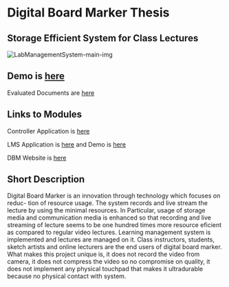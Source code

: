 # Digital Board Marker Thesis
## Storage Efficient System for Class Lectures
![LabManagementSystem-main-img](https://i.imgur.com/JjC8PM4.png)

## Demo is [here](https://youtu.be/KJjtoqgEu9k)

Evaluated Documents are [here](https://www.dropbox.com/sh/huddzth3wr3kn2b/AACiXMR4jpsWiUAVEvKhyXmAa?dl=0)

## Links to Modules

Controller Application is [here](https://github.com/HamzaFarooqArif/FYP_DBMControllerApp)

LMS Application is [here](https://github.com/hariskhan41/DBM_Backend) and Demo is [here](http://dbm.spikotech.com/)

DBM Website is [here](https://github.com/HamzaFarooqArif/FYP_DBMWebsite)

## Short Description

Digital Board Marker is an innovation through technology which focuses on reduc-
tion of resource usage. The system records and live stream the lecture by using
the minimal resources. In Particular, usage of storage media and communication
media is enhanced so that recording and live streaming of lecture seems to be
one hundred times more resource eficient as compared to regular video lectures.
Learning management system is implemented and lectures are managed on it.
Class instructors, students, sketch artists and online lecturers are the end users of
digital board marker. What makes this project unique is, it does not record the
video from camera, it does not compress the video so no compromise on quality,
it does not implement any physical touchpad that makes it ultradurable because
no physical contact with system.
